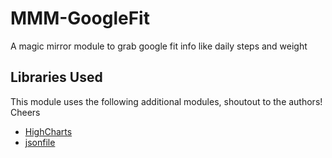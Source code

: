 # MMM-GoogleFit
A magic mirror module to grab google fit info like daily steps and weight


## Libraries Used
This module uses the following additional modules, shoutout to the authors! Cheers
- [HighCharts](https://www.highcharts.com)
- [jsonfile](https://github.com/jprichardson/node-jsonfile)
